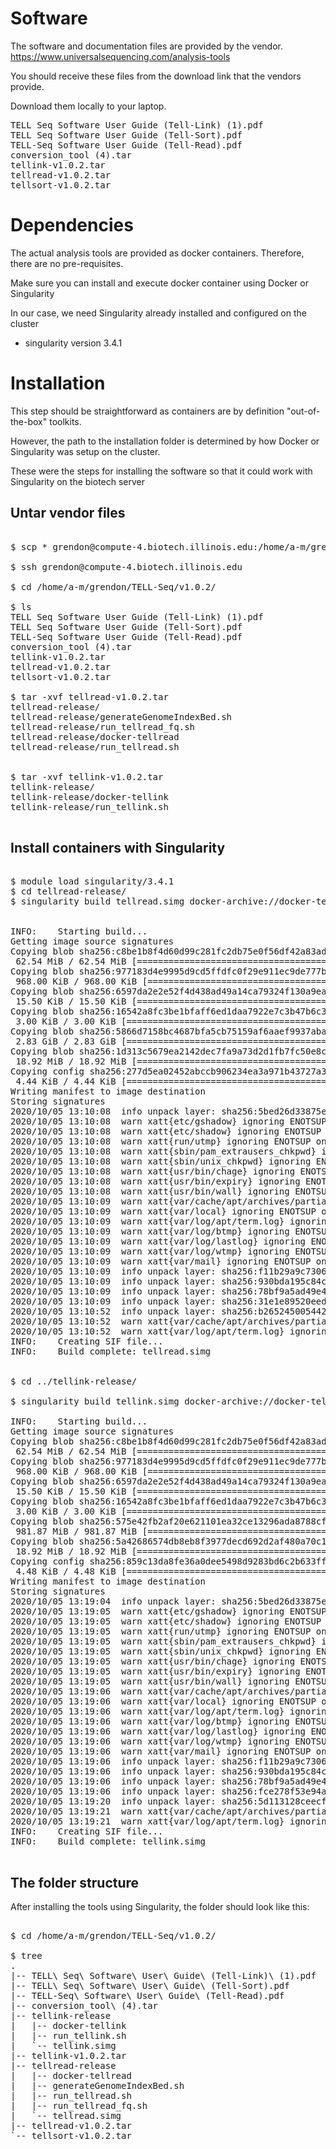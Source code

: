 # Software

The software and documentation files are provided by the vendor.
https://www.universalsequencing.com/analysis-tools

You should receive these files from the download link that the vendors provide.

Download them locally to your laptop.

<pre>
TELL Seq Software User Guide (Tell-Link) (1).pdf  
TELL Seq Software User Guide (Tell-Sort).pdf
TELL-Seq Software User Guide (Tell-Read).pdf      
conversion_tool (4).tar
tellink-v1.0.2.tar
tellread-v1.0.2.tar
tellsort-v1.0.2.tar
</pre>

# Dependencies

The actual analysis tools are provided as docker containers. Therefore, there are no pre-requisites. 

Make sure you can install and execute docker container using Docker or Singularity

In our case, we need Singularity already installed and configured on the cluster

- singularity version 3.4.1


# Installation 

This step should be straightforward as containers are by definition "out-of-the-box" toolkits.

However, the path to the installation folder is determined by how Docker or Singularity was setup on the cluster.

These were the steps for installing the software so that it could work with Singularity on the biotech server

## Untar vendor files

<pre>

$ scp * grendon@compute-4.biotech.illinois.edu:/home/a-m/grendon/TELL-Seq/v1.0.2/

$ ssh grendon@compute-4.biotech.illinois.edu

$ cd /home/a-m/grendon/TELL-Seq/v1.0.2/

$ ls 
TELL Seq Software User Guide (Tell-Link) (1).pdf  
TELL Seq Software User Guide (Tell-Sort).pdf
TELL-Seq Software User Guide (Tell-Read).pdf      
conversion_tool (4).tar
tellink-v1.0.2.tar
tellread-v1.0.2.tar
tellsort-v1.0.2.tar

$ tar -xvf tellread-v1.0.2.tar
tellread-release/
tellread-release/generateGenomeIndexBed.sh
tellread-release/run_tellread_fq.sh
tellread-release/docker-tellread
tellread-release/run_tellread.sh


$ tar -xvf tellink-v1.0.2.tar
tellink-release/
tellink-release/docker-tellink
tellink-release/run_tellink.sh

</pre>

## Install containers with Singularity

<pre>

$ module load singularity/3.4.1
$ cd tellread-release/
$ singularity build tellread.simg docker-archive://docker-tellread
 

INFO:    Starting build...
Getting image source signatures
Copying blob sha256:c8be1b8f4d60d99c281fc2db75e0f56df42a83ad2f0b091621ce19357e19d853
 62.54 MiB / 62.54 MiB [====================================================] 7s
Copying blob sha256:977183d4e9995d9cd5ffdfc0f29e911ec9de777bcb0f507895daa1068477f76f
 968.00 KiB / 968.00 KiB [==================================================] 0s
Copying blob sha256:6597da2e2e52f4d438ad49a14ca79324f130a9ea08745505aa174a8db51cb79d
 15.50 KiB / 15.50 KiB [====================================================] 0s
Copying blob sha256:16542a8fc3be1bfaff6ed1daa7922e7c3b47b6c3a8d98b7fca58b9517bb99b75
 3.00 KiB / 3.00 KiB [======================================================] 0s
Copying blob sha256:5866d7158bc4687bfa5cb75159af6aaef9937abaa3037d1ec83042cde8789e31
 2.83 GiB / 2.83 GiB [===================================================] 3m54s
Copying blob sha256:1d313c5679ea2142dec7fa9a73d2d1fb7fc50e8ce89d0493e1aefeec3b877eec
 18.92 MiB / 18.92 MiB [====================================================] 1s
Copying config sha256:277d5ea02452abccb906234ea3a971b43727a3dc0b5617e3c3a9d0b231c58de1
 4.44 KiB / 4.44 KiB [======================================================] 0s
Writing manifest to image destination
Storing signatures
2020/10/05 13:10:08  info unpack layer: sha256:5bed26d33875e6da1d9ff9a1054c5fef3bbeb22ee979e14b72acf72528de007b
2020/10/05 13:10:08  warn xatt{etc/gshadow} ignoring ENOTSUP on setxattr "user.rootlesscontainers"
2020/10/05 13:10:08  warn xatt{etc/shadow} ignoring ENOTSUP on setxattr "user.rootlesscontainers"
2020/10/05 13:10:08  warn xatt{run/utmp} ignoring ENOTSUP on setxattr "user.rootlesscontainers"
2020/10/05 13:10:08  warn xatt{sbin/pam_extrausers_chkpwd} ignoring ENOTSUP on setxattr "user.rootlesscontainers"
2020/10/05 13:10:08  warn xatt{sbin/unix_chkpwd} ignoring ENOTSUP on setxattr "user.rootlesscontainers"
2020/10/05 13:10:08  warn xatt{usr/bin/chage} ignoring ENOTSUP on setxattr "user.rootlesscontainers"
2020/10/05 13:10:08  warn xatt{usr/bin/expiry} ignoring ENOTSUP on setxattr "user.rootlesscontainers"
2020/10/05 13:10:08  warn xatt{usr/bin/wall} ignoring ENOTSUP on setxattr "user.rootlesscontainers"
2020/10/05 13:10:09  warn xatt{var/cache/apt/archives/partial} ignoring ENOTSUP on setxattr "user.rootlesscontainers"
2020/10/05 13:10:09  warn xatt{var/local} ignoring ENOTSUP on setxattr "user.rootlesscontainers"
2020/10/05 13:10:09  warn xatt{var/log/apt/term.log} ignoring ENOTSUP on setxattr "user.rootlesscontainers"
2020/10/05 13:10:09  warn xatt{var/log/btmp} ignoring ENOTSUP on setxattr "user.rootlesscontainers"
2020/10/05 13:10:09  warn xatt{var/log/lastlog} ignoring ENOTSUP on setxattr "user.rootlesscontainers"
2020/10/05 13:10:09  warn xatt{var/log/wtmp} ignoring ENOTSUP on setxattr "user.rootlesscontainers"
2020/10/05 13:10:09  warn xatt{var/mail} ignoring ENOTSUP on setxattr "user.rootlesscontainers"
2020/10/05 13:10:09  info unpack layer: sha256:f11b29a9c7306674a9479158c1b4259938af11b97359d9ac02030cc1095e9ed1
2020/10/05 13:10:09  info unpack layer: sha256:930bda195c84cf132344bf38edcad255317382f910503fef234a9ce3bff0f4dd
2020/10/05 13:10:09  info unpack layer: sha256:78bf9a5ad49e4ae42a83f4995ade4efc096f78fd38299cf05bc041e8cdda2a36
2020/10/05 13:10:09  info unpack layer: sha256:31e1e89520eedcc1070c9661091a5916006d88a287dae8cd0dcf49ac603c5dfb
2020/10/05 13:10:52  info unpack layer: sha256:b26524500544222c6113cda3f3c31520fb7bc053819ea50043aabac860b5fd3b
2020/10/05 13:10:52  warn xatt{var/cache/apt/archives/partial} ignoring ENOTSUP on setxattr "user.rootlesscontainers"
2020/10/05 13:10:52  warn xatt{var/log/apt/term.log} ignoring ENOTSUP on setxattr "user.rootlesscontainers"
INFO:    Creating SIF file...
INFO:    Build complete: tellread.simg


$ cd ../tellink-release/

$ singularity build tellink.simg docker-archive://docker-tellink

INFO:    Starting build...
Getting image source signatures
Copying blob sha256:c8be1b8f4d60d99c281fc2db75e0f56df42a83ad2f0b091621ce19357e19d853
 62.54 MiB / 62.54 MiB [====================================================] 7s
Copying blob sha256:977183d4e9995d9cd5ffdfc0f29e911ec9de777bcb0f507895daa1068477f76f
 968.00 KiB / 968.00 KiB [==================================================] 0s
Copying blob sha256:6597da2e2e52f4d438ad49a14ca79324f130a9ea08745505aa174a8db51cb79d
 15.50 KiB / 15.50 KiB [====================================================] 0s
Copying blob sha256:16542a8fc3be1bfaff6ed1daa7922e7c3b47b6c3a8d98b7fca58b9517bb99b75
 3.00 KiB / 3.00 KiB [======================================================] 0s
Copying blob sha256:575e42fb2af20e621101ea32ce13296ada8788cfc8c61aaf27cab1082d9bb5e7
 981.87 MiB / 981.87 MiB [===============================================] 1m31s
Copying blob sha256:5a42686574db8eb8f3977decd692d2af480a70c103ff028108264d9b6fcc1e26
 18.92 MiB / 18.92 MiB [====================================================] 1s
Copying config sha256:859c13da8fe36a0dee5498d9283bd6c2b633ffd71ee8fe8777d8e788c00d33c9
 4.48 KiB / 4.48 KiB [======================================================] 0s
Writing manifest to image destination
Storing signatures
2020/10/05 13:19:04  info unpack layer: sha256:5bed26d33875e6da1d9ff9a1054c5fef3bbeb22ee979e14b72acf72528de007b
2020/10/05 13:19:05  warn xatt{etc/gshadow} ignoring ENOTSUP on setxattr "user.rootlesscontainers"
2020/10/05 13:19:05  warn xatt{etc/shadow} ignoring ENOTSUP on setxattr "user.rootlesscontainers"
2020/10/05 13:19:05  warn xatt{run/utmp} ignoring ENOTSUP on setxattr "user.rootlesscontainers"
2020/10/05 13:19:05  warn xatt{sbin/pam_extrausers_chkpwd} ignoring ENOTSUP on setxattr "user.rootlesscontainers"
2020/10/05 13:19:05  warn xatt{sbin/unix_chkpwd} ignoring ENOTSUP on setxattr "user.rootlesscontainers"
2020/10/05 13:19:05  warn xatt{usr/bin/chage} ignoring ENOTSUP on setxattr "user.rootlesscontainers"
2020/10/05 13:19:05  warn xatt{usr/bin/expiry} ignoring ENOTSUP on setxattr "user.rootlesscontainers"
2020/10/05 13:19:05  warn xatt{usr/bin/wall} ignoring ENOTSUP on setxattr "user.rootlesscontainers"
2020/10/05 13:19:06  warn xatt{var/cache/apt/archives/partial} ignoring ENOTSUP on setxattr "user.rootlesscontainers"
2020/10/05 13:19:06  warn xatt{var/local} ignoring ENOTSUP on setxattr "user.rootlesscontainers"
2020/10/05 13:19:06  warn xatt{var/log/apt/term.log} ignoring ENOTSUP on setxattr "user.rootlesscontainers"
2020/10/05 13:19:06  warn xatt{var/log/btmp} ignoring ENOTSUP on setxattr "user.rootlesscontainers"
2020/10/05 13:19:06  warn xatt{var/log/lastlog} ignoring ENOTSUP on setxattr "user.rootlesscontainers"
2020/10/05 13:19:06  warn xatt{var/log/wtmp} ignoring ENOTSUP on setxattr "user.rootlesscontainers"
2020/10/05 13:19:06  warn xatt{var/mail} ignoring ENOTSUP on setxattr "user.rootlesscontainers"
2020/10/05 13:19:06  info unpack layer: sha256:f11b29a9c7306674a9479158c1b4259938af11b97359d9ac02030cc1095e9ed1
2020/10/05 13:19:06  info unpack layer: sha256:930bda195c84cf132344bf38edcad255317382f910503fef234a9ce3bff0f4dd
2020/10/05 13:19:06  info unpack layer: sha256:78bf9a5ad49e4ae42a83f4995ade4efc096f78fd38299cf05bc041e8cdda2a36
2020/10/05 13:19:06  info unpack layer: sha256:fce278f53e94a357096edb60d5ceb325aa8cab04da81cf9a0c3e038a57d87f77
2020/10/05 13:19:20  info unpack layer: sha256:5d113128ceecf9c5e0f03c7a31451a05ad1701f17289ac70601449154a7b553f
2020/10/05 13:19:21  warn xatt{var/cache/apt/archives/partial} ignoring ENOTSUP on setxattr "user.rootlesscontainers"
2020/10/05 13:19:21  warn xatt{var/log/apt/term.log} ignoring ENOTSUP on setxattr "user.rootlesscontainers"
INFO:    Creating SIF file...
INFO:    Build complete: tellink.simg

</pre>

## The folder structure

After installing the tools using Singularity, the folder should look like this:


<pre>

$ cd /home/a-m/grendon/TELL-Seq/v1.0.2/

$ tree
.
|-- TELL\ Seq\ Software\ User\ Guide\ (Tell-Link)\ (1).pdf
|-- TELL\ Seq\ Software\ User\ Guide\ (Tell-Sort).pdf
|-- TELL-Seq\ Software\ User\ Guide\ (Tell-Read).pdf
|-- conversion_tool\ (4).tar
|-- tellink-release
|   |-- docker-tellink
|   |-- run_tellink.sh
|   `-- tellink.simg
|-- tellink-v1.0.2.tar
|-- tellread-release
|   |-- docker-tellread
|   |-- generateGenomeIndexBed.sh
|   |-- run_tellread.sh
|   |-- run_tellread_fq.sh
|   `-- tellread.simg
|-- tellread-v1.0.2.tar
`-- tellsort-v1.0.2.tar

</pre>
